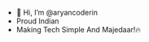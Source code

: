 - 👋 Hi, I’m @aryancoderin
- Proud Indian
- Making Tech Simple And Majedaar!🔥

<!---
aryancoderin/aryancoderin is a ✨ special ✨ repository because its `README.md` (this file) appears on your GitHub profile.
You can click the Preview link to take a look at your changes.
--->
